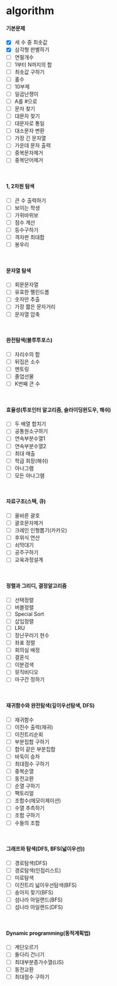 # algorithm
#### 기본문제
+ [x] 세 수 중 최솟값
+ [x] 삼각형 판별하기
+ [ ] 연필개수
+ [ ] 1부터 N까지의 합
+ [ ] 최솟값 구하기
+ [ ] 홀수
+ [ ] 10부제
+ [ ] 일곱난쟁이
+ [ ] A를 #으로
+ [ ] 문자 찾기
+ [ ] 대문자 찾기
+ [ ] 대문자로 통일
+ [ ] 대소문자 변환
+ [ ] 가장 긴 문자열
+ [ ] 가운데 문자 출력
+ [ ] 중복문자제거
+ [ ] 중복단어제거

<br>

#### 1, 2차원 탐색
+ [ ] 큰 수 출력하기
+ [ ] 보이는 학생
+ [ ] 가위바위보
+ [ ] 점수 계산
+ [ ] 등수구하기
+ [ ] 격자판 최대합
+ [ ] 봉우리

<br>

#### 문자열 탐색
+ [ ] 회문문자열
+ [ ] 유효한 팰린드롬
+ [ ] 숫자만 추출
+ [ ] 가장 짧은 문자거리
+ [ ] 문자열 압축

<br>

#### 완전탐색(블루투포스)
+ [ ] 자리수의 합
+ [ ] 뒤집은 소수
+ [ ] 멘토링
+ [ ] 졸업선물
+ [ ] K번째 큰 수

<br>

#### 효율성(투포인터 알고리즘, 슬라이딩윈도우, 해쉬)
+ [ ] 두 배열 합치기
+ [ ] 공통원소구하기
+ [ ] 연속부분수열1
+ [ ] 연속부분수열2
+ [ ] 최대 매출
+ [ ] 학급 회장(해쉬)
+ [ ] 아나그램
+ [ ] 모든 아나그램

<br>

#### 자료구조(스택, 큐)
+ [ ] 올바른 괄호
+ [ ] 괄호문자제거
+ [ ] 크레인 인형뽑기(카카오)
+ [ ] 후위식 연산
+ [ ] 쇠막대기
+ [ ] 공주구하기
+ [ ] 교육과정설계

<br>

#### 정렬과 그리디, 결정알고리즘
+ [ ] 선택정렬
+ [ ] 버블정렬
+ [ ] Special Sort
+ [ ] 삽입정렬
+ [ ] LRU
+ [ ] 장난꾸러기 현수
+ [ ] 좌표 정렬
+ [ ] 회의실 배정
+ [ ] 결혼식
+ [ ] 이분검색
+ [ ] 뮤직비디오
+ [ ] 마구간 정하기

<br>

#### 재귀함수와 완전탐색(깊이우선탐색, DFS)
+ [ ] 재귀함수
+ [ ] 이진수 출력(재귀)
+ [ ] 이진트리순회
+ [ ] 부분집합 구하기
+ [ ] 합이 같은 부분집합
+ [ ] 바둑이 승차
+ [ ] 최대점수 구하기
+ [ ] 중복순열
+ [ ] 동전교환
+ [ ] 순열 구하기
+ [ ] 팩토리얼
+ [ ] 조합수(메모이제이션)
+ [ ] 수열 추측하기
+ [ ] 조합 구하기
+ [ ] 수들의 조합

<br>

#### 그래프와 탐색(DFS, BFS(넓이우선))
+ [ ] 경로탐색(DFS)
+ [ ] 경로탐색(인접리스트)
+ [ ] 미로탐색
+ [ ] 이진트리 넓이우선탐색(BFS)
+ [ ] 송아지 찾기(BFS)
+ [ ] 섬나라 아일랜드(BFS)
+ [ ] 섬나라 아일랜드(DFS)

<br>

#### Dynamic programming(동적계획법)
+ [ ] 계단오르기
+ [ ] 돌다리 건너기
+ [ ] 최대부분증가수열(LIS)
+ [ ] 동전교환
+ [ ] 최대점수 구하기
